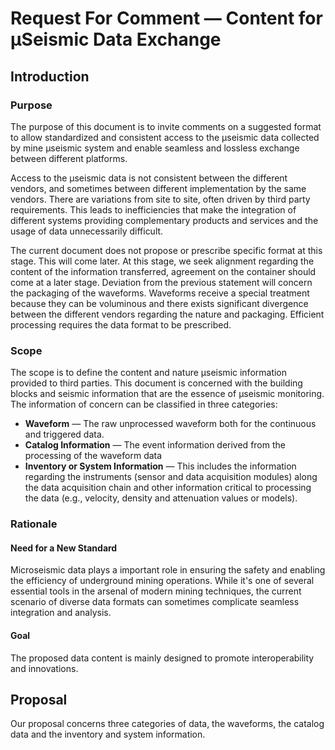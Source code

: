 # Request For Comment &mdash; Content for &mu;Seismic Data Exchange

## Introduction

### Purpose

The purpose of this document is to invite comments on a suggested format to allow standardized and consistent access to the &mu;seismic data collected by mine &mu;seismic system and enable seamless and lossless exchange between different platforms. 

Access to the &mu;seismic data is not consistent between the different vendors, and sometimes between different implementation by the same vendors. There are variations from site to site, often driven by third party requirements. This leads to inefficiencies that make the integration of different systems providing complementary products and services and the usage of data unnecessarily difficult. 

The current document does not propose or prescribe specific format at this stage. This will come later. At this stage, we seek alignment regarding the content of the information transferred, agreement on the container should come at a later stage. Deviation from the previous statement will concern the packaging of the waveforms. Waveforms receive a special treatment because they can be voluminous and there exists significant divergence between the different vendors regarding the nature and packaging. Efficient processing requires the data format to be prescribed.

### Scope

The scope is to define the content and nature &mu;seismic information provided to third parties. This document is concerned with the building blocks and seismic information that are the essence of &mu;seismic monitoring. The information of concern can be classified in three categories:

- **Waveform** &mdash; The raw unprocessed waveform both for the continuous and triggered data.
- **Catalog Information** &mdash; The event information derived from the processing of the waveform data
- **Inventory or System Information** &mdash; This includes the information regarding the instruments (sensor and data acquisition modules) along the data acquisition chain and other information critical to processing the data (e.g., velocity, density and attenuation values or models).

### Rationale

#### Need for a New Standard

Microseismic data plays a important role in ensuring the safety and enabling the efficiency of underground mining operations. While it's one of several essential tools in the arsenal of modern mining techniques, the current scenario of diverse data formats can sometimes complicate seamless integration and analysis.

#### Goal

The proposed data content is mainly designed to promote interoperability and innovations.

## Proposal


Our proposal concerns three categories of data, the waveforms, the catalog data and the inventory and system information.






<!--stackedit_data:
eyJoaXN0b3J5IjpbMjQ4Mjk3NTMzXX0=
-->
